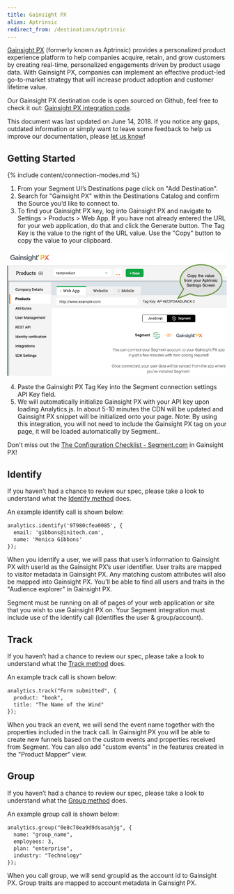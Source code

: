 ```yaml
---
title: Gainsight PX
alias: Aptrinsic
redirect_from: /destinations/aptrinsic
---
```


[Gainsight PX](https://www.gainsight.com/product-experience/) (formerly known as Aptrinsic) provides a personalized product experience platform to help companies acquire, retain, and grow customers by creating real-time, personalized engagements driven by product usage data. With Gainsight PX, companies can implement an effective product-led go-to-market strategy that will increase product adoption and customer lifetime value.

Our Gainsight PX destination code is open sourced on Github, feel free to check it out: [Gainsight PX integration code](https://github.com/segment-integrations/analytics.js-integration-aptrinsic).

This document was last updated on June 14, 2018. If you notice any gaps, outdated information or simply want to leave some feedback to help us improve our documentation, please [let us know](https://segment.com/help/contact)!

## Getting Started

{% include content/connection-modes.md %}

  1. From your Segment UI’s Destinations page click on "Add Destination".
  2. Search for "Gainsight PX" within the Destinations Catalog and confirm the Source you’d like to connect to.
  3. To find your Gainsight PX key, log into Gainsight PX and navigate to Settings > Products > Web App. If you have not already entered the URL for your web application, do that and click the Generate button. The Tag Key is the value to the right of the URL value. Use the "Copy" button to copy the value to your clipboard.

  ![](images/TagKey.png)

  4. Paste the Gainsight PX Tag Key into the Segment connection settings API Key field.
  5. We will automatically initialize Gainsight PX with your API key upon loading Analytics.js. In about 5-10 minutes the CDN will be updated and Gainsight PX snippet will be initialized onto your page. Note: By using this integration, you will not need to include the Gainsight PX tag on your page, it will be loaded automatically by Segment..

Don't miss out the [The Configuration Checklist - Segment.com](https://www.gainsight.com/product-experience/) in Gainsight PX!

## Identify
If you haven’t had a chance to review our spec, please take a look to understand what the [Identify method](https://segment.com/docs/spec/identify/) does.

An example identify call is shown below:
```
analytics.identify('97980cfea0085', {
  email: 'gibbons@initech.com',
  name: 'Monica Gibbons'
});
```

When you identify a user, we will pass that user’s information to Gainsight PX with
userId as the Gainsight PX’s user identifier. User traits are mapped to visitor
metadata in Gainsight PX. Any matching custom attributes will also be mapped into
Gainsight PX. You'll be able to find all users and traits in the "Audience explorer" in Gainsight PX.

Segment must be running on all of pages of your web application or site that you wish to use Gainsight PX on.
Your Segment integration must include use of the identify call (identifies the user & group/account).

## Track
If you haven’t had a chance to review our spec, please take a look to understand what the [Track method](https://segment.com/docs/spec/track/) does.

An example track call is shown below:
```
analytics.track("Form submitted", {
  product: "book",
  title: "The Name of the Wind"
});
```

When you track an event, we will send the event name together with the properties included in the track call. In Gainsight PX you will be able to create new funnels based on the custom events and properties received from Segment. You can also add "custom events" in the features created in the "Product Mapper" view.

## Group
If you haven’t had a chance to review our spec, please take a look to understand what the [Group method](https://segment.com/docs/spec/group/) does.

An example group call is shown below:
```
analytics.group("0e8c78ea9d9dsasahjg", {
  name: "group_name",
  employees: 3,
  plan: "enterprise",
  industry: "Technology"
});
```

When you call group, we will send groupId as the account id to Gainsight PX. Group
traits are mapped to account metadata in Gainsight PX.
